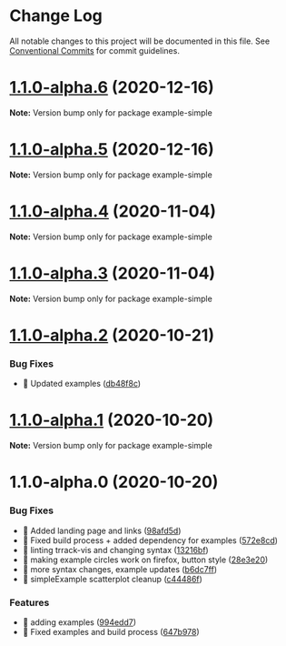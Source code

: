 # Change Log

All notable changes to this project will be documented in this file.
See [Conventional Commits](https://conventionalcommits.org) for commit guidelines.

# [1.1.0-alpha.6](https://github.com/visdesignlab/trrack/compare/example-simple@1.1.0-alpha.5...example-simple@1.1.0-alpha.6) (2020-12-16)

**Note:** Version bump only for package example-simple





# [1.1.0-alpha.5](https://github.com/visdesignlab/trrack/compare/example-simple@1.1.0-alpha.4...example-simple@1.1.0-alpha.5) (2020-12-16)

**Note:** Version bump only for package example-simple





# [1.1.0-alpha.4](https://github.com/visdesignlab/trrack/compare/example-simple@1.1.0-alpha.3...example-simple@1.1.0-alpha.4) (2020-11-04)

**Note:** Version bump only for package example-simple





# [1.1.0-alpha.3](https://github.com/visdesignlab/trrack/compare/example-simple@1.1.0-alpha.2...example-simple@1.1.0-alpha.3) (2020-11-04)

**Note:** Version bump only for package example-simple





# [1.1.0-alpha.2](https://github.com/visdesignlab/trrack/compare/example-simple@1.1.0-alpha.1...example-simple@1.1.0-alpha.2) (2020-10-21)


### Bug Fixes

* 🐛 Updated examples ([db48f8c](https://github.com/visdesignlab/trrack/commit/db48f8c17b9a76ff03d8e6b4c07ba22a3d8da322))





# [1.1.0-alpha.1](https://github.com/visdesignlab/trrack/compare/example-simple@1.1.0-alpha.0...example-simple@1.1.0-alpha.1) (2020-10-20)

**Note:** Version bump only for package example-simple





# 1.1.0-alpha.0 (2020-10-20)


### Bug Fixes

* 🐛 Added landing page and links ([98afd5d](https://github.com/visdesignlab/trrack/commit/98afd5d0537e49dce82b3cddb3e7547c2d3ffa84))
* 🐛 Fixed build process + added dependency for examples ([572e8cd](https://github.com/visdesignlab/trrack/commit/572e8cd8675003030ac942036201868383569835))
* 🐛 linting trrack-vis and changing syntax ([13216bf](https://github.com/visdesignlab/trrack/commit/13216bf8e707ecb74431510efa940d895f292f66))
* 🐛 making example circles work on firefox, button style ([28e3e20](https://github.com/visdesignlab/trrack/commit/28e3e20063e40a3fc45ea1bbbeffab41f72ea4e3))
* 🐛 more syntax changes, example updates ([b6dc7ff](https://github.com/visdesignlab/trrack/commit/b6dc7ff5d7d7f8fcc669d46837e4c37210d7e32a))
* 🐛 simpleExample scatterplot cleanup ([c44486f](https://github.com/visdesignlab/trrack/commit/c44486f6ce92ca45bd2f30fd232daf74fad5458b))


### Features

* 🎸 adding examples ([994edd7](https://github.com/visdesignlab/trrack/commit/994edd76ec1be5d7aef9b3d17e097868817a702f))
* 🎸 Fixed examples and build process ([647b978](https://github.com/visdesignlab/trrack/commit/647b9789dd04a37c70395d08e547fc82adcccab7))
